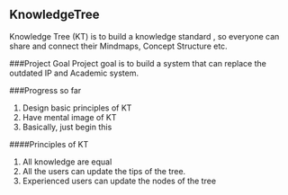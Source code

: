 

## KnowledgeTree
Knowledge Tree (KT) is to build a knowledge standard , so everyone can share and connect their Mindmaps, Concept Structure etc.

###Project Goal
Project goal is to build a system that can replace the outdated IP and
Academic system.

###Progress so far
    
1. Design basic principles of KT
2. Have mental image of KT
3. Basically, just begin this
    

####Principles of KT
1. All knowledge are equal
2. All the users can update the tips of the tree.
3. Experienced users can update the nodes of the tree



